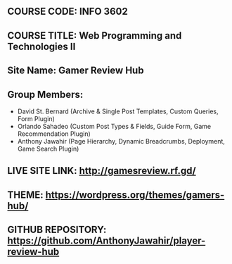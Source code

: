 ## COURSE CODE: INFO 3602
## COURSE TITLE: Web Programming and Technologies II

## Site Name: Gamer Review Hub

## Group Members:
* David St. Bernard (Archive & Single Post Templates, Custom Queries, Form Plugin)
* Orlando Sahadeo (Custom Post Types & Fields, Guide Form, Game Recommendation Plugin)
* Anthony Jawahir (Page Hierarchy, Dynamic Breadcrumbs, Deployment, Game Search Plugin)

## LIVE SITE LINK: http://gamesreview.rf.gd/
## THEME: https://wordpress.org/themes/gamers-hub/
## GITHUB REPOSITORY: https://github.com/AnthonyJawahir/player-review-hub
